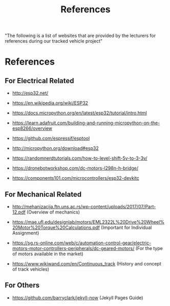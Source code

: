 ﻿---
layout: post
title: References 
---

"The following is a list of websites that are provided by the lecturers for references during our tracked vehicle project"

# References

## For Electrical Related

* http://esp32.net/

* https://en.wikipedia.org/wiki/ESP32

* https://docs.micropython.org/en/latest/esp32/tutorial/intro.html

* https://learn.adafruit.com/building-and-running-micropython-on-the-esp8266/overview

* https://github.com/espressif/esptool

* http://micropython.org/download#esp32

* https://randomnerdtutorials.com/how-to-level-shift-5v-to-3-3v/

* https://dronebotworkshop.com/dc-motors-l298n-h-bridge/

* https://components101.com/microcontrollers/esp32-devkitc

## For Mechanical Related

* http://mehanizacija.ftn.uns.ac.rs/wp-content/uploads/2017/07/Part-12.pdf (Overview of mechanics)

* https://mae.ufl.edu/designlab/motors/EML2322L%20Drive%20Wheel%20Motor%20Torque%20Calculations.pdf 
(Important for Individual Assignment)

* https://sg.rs-online.com/web/c/automation-control-gear/electric-motors-motor-controllers-peripherals/dc-geared-motors/ (For the type of motors available in the market)

* https://www.wikiwand.com/en/Continuous_track (History and concept of track vehicles)

## For Others

* https://github.com/barryclark/jekyll-now (Jekyll Pages Guide)